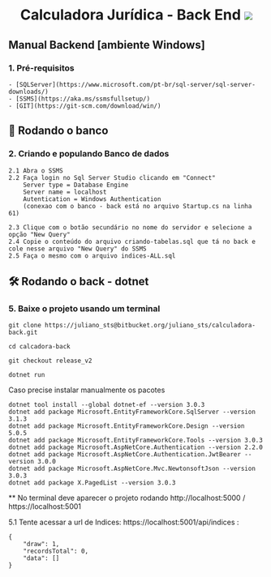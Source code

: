 <h1 align="center">

Calculadora Jurídica - Back End    <img src="http://img.shields.io/static/v1?label=STATUS&message=EM%20DESENVOLVIMENTO&color=RED&style=for-the-badge"/>

</h1>


## Manual Backend [ambiente Windows]

### 1. Pré-requisitos
    
    - [SQLServer](https://www.microsoft.com/pt-br/sql-server/sql-server-downloads/)
    - [SSMS](https://aka.ms/ssmsfullsetup/)
    - [GIT](https://git-scm.com/download/win/)

## 🎲 Rodando o banco


### 2. Criando e populando Banco de dados
    2.1 Abra o SSMS
    2.2 Faça login no Sql Server Studio clicando em "Connect"
        Server type = Database Engine
        Server name = localhost
        Autentication = Windows Authentication
        (conexao com o banco - back está no arquivo Startup.cs na linha 61)

    2.3 Clique com o botão secundário no nome do servidor e selecione a opção "New Query"
    2.4 Copie o conteúdo do arquivo criando-tabelas.sql que tá no back e cole nesse arquivo "New Query" do SSMS
    2.5 Faça o mesmo com o arquivo indices-ALL.sql

## 🛠 Rodando o back - dotnet

### 5. Baixe o projeto usando um terminal

```
git clone https://juliano_sts@bitbucket.org/juliano_sts/calculadora-back.git

```
```
cd calcadora-back
```
```
git checkout release_v2
```

```
dotnet run
```

Caso precise instalar manualmente os pacotes
```
dotnet tool install --global dotnet-ef --version 3.0.3
dotnet add package Microsoft.EntityFrameworkCore.SqlServer --version 3.1.3
dotnet add package Microsoft.EntityFrameworkCore.Design --version 5.0.5
dotnet add package Microsoft.EntityFrameworkCore.Tools --version 3.0.3
dotnet add package Microsoft.AspNetCore.Authentication --version 2.2.0
dotnet add package Microsoft.AspNetCore.Authentication.JwtBearer --version 3.0.0
dotnet add package Microsoft.AspNetCore.Mvc.NewtonsoftJson --version 3.0.3
dotnet add package X.PagedList --version 3.0.3

```

** No terminal deve aparecer o projeto rodando http://localhost:5000 / https://localhost:5001

5.1 Tente acessar a url de Indices: https://localhost:5001/api/indices :

```
{
    "draw": 1,
    "recordsTotal": 0,
    "data": []
}
```